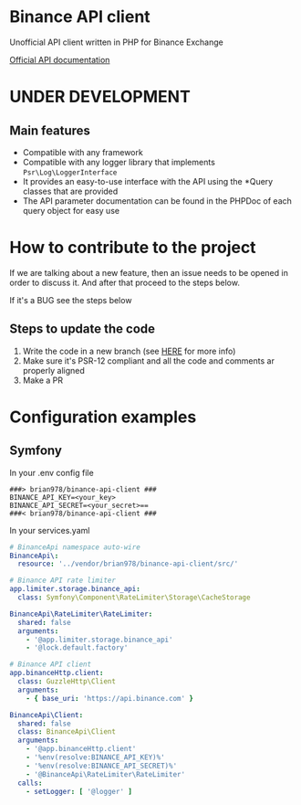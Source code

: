 # Binance API client
Unofficial API client written in PHP for Binance Exchange

[Official API documentation](https://binance-docs.github.io/apidocs/spot/en/)

# UNDER DEVELOPMENT

## Main features
* Compatible with any framework
* Compatible with any logger library that implements `Psr\Log\LoggerInterface`
* It provides an easy-to-use interface with the API using the *Query classes that are provided
* The API parameter documentation can be found in the PHPDoc of each query object for easy use


# How to contribute to the project
If we are talking about a new feature, then an issue needs to be opened in order to discuss it. And after that proceed
to the steps below.

If it's a BUG see the steps below

## Steps to update the code
1. Write the code in a new branch (see [HERE](https://www.atlassian.com/git/tutorials/comparing-workflows/gitflow-workflow) for more info)
2. Make sure it's PSR-12 compliant and all the code and comments ar properly aligned
3. Make a PR


# Configuration examples
## Symfony

In your .env config file
```text
###> brian978/binance-api-client ###
BINANCE_API_KEY=<your_key>
BINANCE_API_SECRET=<your_secret>==
###< brian978/binance-api-client ###
```

In your services.yaml
```yaml
# BinanceApi namespace auto-wire
BinanceApi\:
  resource: '../vendor/brian978/binance-api-client/src/'

# Binance API rate limiter
app.limiter.storage.binance_api:
  class: Symfony\Component\RateLimiter\Storage\CacheStorage

BinanceApi\RateLimiter\RateLimiter:
  shared: false
  arguments:
    - '@app.limiter.storage.binance_api'
    - '@lock.default.factory'

# Binance API client
app.binanceHttp.client:
  class: GuzzleHttp\Client
  arguments:
    - { base_uri: 'https://api.binance.com' }

BinanceApi\Client:
  shared: false
  class: BinanceApi\Client
  arguments:
    - '@app.binanceHttp.client'
    - '%env(resolve:BINANCE_API_KEY)%'
    - '%env(resolve:BINANCE_API_SECRET)%'
    - '@BinanceApi\RateLimiter\RateLimiter'
  calls:
    - setLogger: [ '@logger' ]
```

